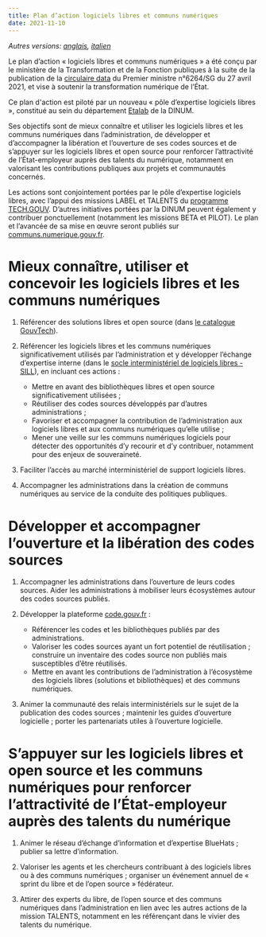 ```yaml
---
title: Plan d’action logiciels libres et communs numériques
date: 2021-11-10
---
```


*Autres versions: [anglais](plan-action-logiciels-libres-communs-numeriques.en.md), [italien](plan-action-logiciels-libres-communs-numeriques.it.md)*

Le plan d’action « logiciels libres et communs numériques » a été
conçu par le ministère de la Transformation et de la Fonction
publiques à la suite de la publication de la [circulaire
data](https://www.legifrance.gouv.fr/circulaire/id/45162 "circulaire
data - Lien externe") du Premier ministre n°6264/SG du 27 avril 2021,
et vise à soutenir la transformation numérique de l’État.

Ce plan d'action est piloté par un nouveau « pôle d’expertise
logiciels libres », constitué au sein du département
[Etalab](https://www.etalab.gouv.fr/ "Etalab - Lien externe") de la
DINUM.

Ses objectifs sont de mieux connaître et utiliser les logiciels libres
et les communs numériques dans l’administration, de développer et
d’accompagner la libération et l’ouverture de ses codes sources et de
s’appuyer sur les logiciels libres et open source pour renforcer
l’attractivité de l’État-employeur auprès des talents du numérique,
notamment en valorisant les contributions publiques aux projets et
communautés concernés.

Les actions sont conjointement portées par le pôle d’expertise
logiciels libres, avec l’appui des missions LABEL et TALENTS du
[programme
TECH.GOUV](https://numerique.gouv.fr/publications/tech-gouv-strategie-et-feuille-de-route-2019-2021/). D’autres
initiatives portées par la DINUM peuvent également y contribuer
ponctuellement (notamment les missions BETA et PILOT). Le plan et
l’avancée de sa mise en œuvre seront publiés sur
[communs.numerique.gouv.fr](https://communs.numerique.gouv.fr
"communs.numerique.gouv.fr - Lien externe").

# Mieux connaître, utiliser et concevoir les logiciels libres et les communs numériques

1. Référencer des solutions libres et open source (dans [le catalogue
   GouvTech](https://catalogue.numerique.gouv.fr)).

2. Référencer les logiciels libres et les communs numériques
   significativement utilisés par l’administration et y développer
   l’échange d’expertise interne (dans le [socle interministériel de
   logiciels libres - SILL](https://sill.etalab.gouv.fr)), en incluant
   ces actions :
   - Mettre en avant des bibliothèques libres et open source
     significativement utilisées ;
   - Réutiliser des codes sources développés par d’autres
     administrations ;
   - Favoriser et accompagner la contribution de l’administration aux
     logiciels libres et aux communs numériques qu’elle utilise ;
   - Mener une veille sur les communs numériques logiciels pour
     détecter des opportunités d’y recourir et d’y contribuer,
     notamment pour des enjeux de souveraineté.

3. Faciliter l’accès au marché interministériel de support logiciels
   libres.

4. Accompagner les administrations dans la création de communs
   numériques au service de la conduite des politiques publiques.

# Développer et accompagner l’ouverture et la libération des codes sources

1. Accompagner les administrations dans l’ouverture de leurs codes
   sources. Aider les administrations à mobiliser leurs écosystèmes
   autour des codes sources publiés.

2. Développer la plateforme [code.gouv.fr](https://code.gouv.fr) :
    - Référencer les codes et les bibliothèques publiés par des
      administrations.
    - Valoriser les codes sources ayant un fort potentiel de
      réutilisation ; construire un inventaire des codes source non
      publiés mais susceptibles d’être réutilisés.
    - Mettre en avant les contributions de l’administration à
      l’écosystème des logiciels libres (solutions et bibliothèques)
      et des communs numériques.

3. Animer la communauté des relais interministériels sur le sujet de
   la publication des codes sources ; maintenir les guides d’ouverture
   logicielle ; porter les partenariats utiles à l’ouverture
   logicielle.

# S’appuyer sur les logiciels libres et open source et les communs numériques pour renforcer l’attractivité de l’État-employeur auprès des talents du numérique

1. Animer le réseau d’échange d’information et d’expertise BlueHats ;
   publier sa lettre d’information.

2. Valoriser les agents et les chercheurs contribuant à des logiciels
   libres ou à des communs numériques ; organiser un événement annuel
   de « sprint du libre et de l’open source » fédérateur.

3. Attirer des experts du libre, de l’open source et des communs
   numériques dans l’administration en lien avec les autres actions de
   la mission TALENTS, notamment en les référençant dans le vivier des
   talents du numérique.
